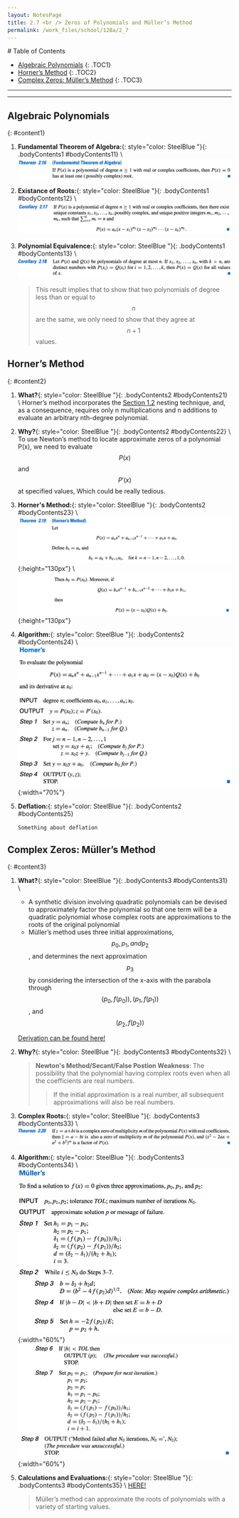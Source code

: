 ```yaml
---
layout: NotesPage
title: 2.7 <br /> Zeros of Polynomials and Müller’s Method
permalink: /work_files/school/128a/2_7
---
```


<div markdown="1" class = "TOC">
# Table of Contents

  * [Algebraic Polynomials](#content1)
  {: .TOC1}
  * [Horner’s Method](#content2)
  {: .TOC2}
  * [Complex Zeros: Müller’s Method](#content3)
  {: .TOC3}
</div>


***
***


## Algebraic Polynomials
{: #content1}

1. **Fundamental Theorem of Algebra:**{: style="color: SteelBlue  "}{: .bodyContents1 #bodyContents11} \\
    ![definition](/main_files/128a/2.6/1.png)

2. **Existance of Roots:**{: style="color: SteelBlue  "}{: .bodyContents1 #bodyContents12} \\
    ![definition](/main_files/128a/2.6/2.png)

3. **Polynomial Equivalence:**{: style="color: SteelBlue  "}{: .bodyContents1 #bodyContents13} \\
    ![definition](/main_files/128a/2.6/3.png)
    > This result implies that to show that two polynomials of degree less than or equal to $$n$$ are the same, we only need to show that they agree at $$n + 1$$ values.


## Horner’s Method
{: #content2}

1. **What?**{: style="color: SteelBlue  "}{: .bodyContents2 #bodyContents21} \\
    Horner’s method incorporates the [Section 1.2](/work_files/school/128a/1_2) nesting technique, and,
    as a consequence, requires only n multiplications and n additions to evaluate an arbitrary
    nth-degree polynomial.

2. **Why?**{: style="color: SteelBlue  "}{: .bodyContents2 #bodyContents22} \\
    To use Newton’s method to locate approximate zeros of a polynomial P(x), we need to
    evaluate $$P(x)$$ and $$P'(x)$$ at specified values, Which could be really tedious.

3. **Horner's Method:**{: style="color: SteelBlue  "}{: .bodyContents2 #bodyContents23} \\
    ![Thm](/main_files/128a/2.6/4.png){:height="130px"} \\
    ![Thm_2](/main_files/128a/2.6/5.png){:height="130px"}

4. **Algorithm:**{: style="color: SteelBlue  "}{: .bodyContents2 #bodyContents24} \\
    ![Thm_2](/main_files/128a/2.6/6.png){:width="70%"}

5. **Deflation:**{: style="color: SteelBlue  "}{: .bodyContents2 #bodyContents25}
    ```message
    Something about deflation
    ```


## Complex Zeros: Müller’s Method
{: #content3}

1. **What?**{: style="color: SteelBlue  "}{: .bodyContents3 #bodyContents31} \\
    * A synthetic division involving quadratic polynomials can be devised to approximately
    factor the polynomial so that one term will be a quadratic polynomial whose complex roots
    are approximations to the roots of the original polynomial
    * Müller’s method uses three initial approximations,
    $$p_0, p_1, and p_2$$, and determines the next approximation $$p_3$$ by considering the intersection
    of the x-axis with the parabola through $$( p_0, f ( p_0)), ( p_1, f ( p_1))$$, and $$( p_2, f ( p_2))$$

    [Derivation can be found here!](/main_files/128a/2.6/derivation.jpg)

2. **Why?**{: style="color: SteelBlue  "}{: .bodyContents3 #bodyContents32} \\
    > **Newton's Method/Secant/False Postion Weakness**:
    > The possibility that the polynomial having complex roots even when all the coefficients are real numbers.
    >   > If the initial approximation is a real number, all subsequent approximations
        will also be real numbers.

3. **Complex Roots:**{: style="color: SteelBlue  "}{: .bodyContents3 #bodyContents33} \\
    ![Thm_1](/main_files/128a/2.6/7.png)


4. **Algorithm:**{: style="color: SteelBlue  "}{: .bodyContents3 #bodyContents34} \\
    ![Thm_1](/main_files/128a/2.6/8.png){:width="60%"}
    ![Thm_2](/main_files/128a/2.6/9.png){:width="60%"}
5. **Calculations and Evaluations:**{: style="color: SteelBlue  "}{: .bodyContents3 #bodyContents35} \\
    [HERE!](/main_files/128a/2.6/Evaluations.png)
    > Müller’s method can approximate the roots of polynomials
    with a variety of starting values.